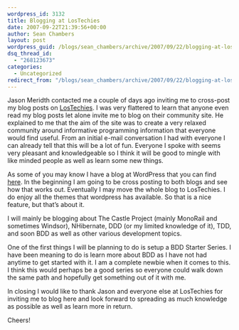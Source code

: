 ```yaml
---
wordpress_id: 3132
title: Blogging at LosTechies
date: 2007-09-22T21:39:56+00:00
author: Sean Chambers
layout: post
wordpress_guid: /blogs/sean_chambers/archive/2007/09/22/blogging-at-lostechies.aspx
dsq_thread_id:
  - "268123673"
categories:
  - Uncategorized
redirect_from: "/blogs/sean_chambers/archive/2007/09/22/blogging-at-lostechies.aspx/"
---
```

Jason Meridth contacted me a couple of days ago inviting me to cross-post my blog posts on [LosTechies](http://www.lostechies.com/). I was very flattered to learn that anyone even read my blog posts let alone invite me to blog on their community site. He explained to me that the aim of the site was to create a very relaxed community around informative programming&nbsp;information that everyone would find&nbsp;useful. From an initial e-mail conversation I had with everyone I can already tell that this will be a lot of fun. Everyone I spoke with seems very pleasant and knowledgeable so I think it will be good to mingle with like minded people as well as learn some new things.

As some of you may know I have a blog at WordPress that you can find [here](http://schambers.wordpress.com). In the beginning I am going to be cross posting to both blogs and see how that works out. Eventually I may move the whole blog to LosTechies. I do enjoy all the themes that wordpress has available. So that is a nice feature, but that&#8217;s about it.

I will mainly be blogging about The Castle Project (mainly MonoRail and sometimes Windsor), NHibernate, DDD (or my limited knowledge of it), TDD, and soon BDD as well as other various development topics.

One of the first things I will be planning to do is setup a BDD Starter Series. I have been meaning to do is learn more about BDD as I have not had anytime to get started with it. I am a complete newbie when it comes to this. I think this would perhaps be a good series so everyone could walk down the same path and hopefully get something out of it with me.

In closing I would like to thank Jason and everyone else at LosTechies for inviting me to blog here and look forward to spreading as much knowledge as possible as well as learn more in return.

Cheers!